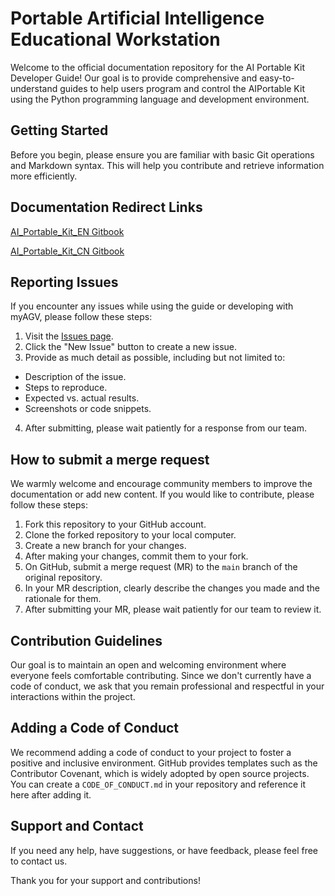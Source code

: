 # Portable Artificial Intelligence Educational Workstation

Welcome to the official documentation repository for the AI ​​Portable Kit Developer Guide! Our goal is to provide comprehensive and easy-to-understand guides to help users program and control the AI ​​Portable Kit using the Python programming language and development environment.

## Getting Started

Before you begin, please ensure you are familiar with basic Git operations and Markdown syntax. This will help you contribute and retrieve information more efficiently.

## Documentation Redirect Links

[AI_Portable_Kit_EN Gitbook](https://docs.elephantrobotics.com/docs/AI_Portable_Kit_en/)

[AI_Portable_Kit_CN Gitbook](https://docs.elephantrobotics.com/docs/AI_Portable_Kit_cn/)

## Reporting Issues

If you encounter any issues while using the guide or developing with myAGV, please follow these steps:

1. Visit the [Issues page](https://github.com/elephantrobotics/AI_Portable_Kit_docs/issues).
2. Click the "New Issue" button to create a new issue.
3. Provide as much detail as possible, including but not limited to:
- Description of the issue.
- Steps to reproduce.
- Expected vs. actual results.
- Screenshots or code snippets.
4. After submitting, please wait patiently for a response from our team.

## How to submit a merge request

We warmly welcome and encourage community members to improve the documentation or add new content. If you would like to contribute, please follow these steps:

1. Fork this repository to your GitHub account.
2. Clone the forked repository to your local computer.
3. Create a new branch for your changes.
4. After making your changes, commit them to your fork.
5. On GitHub, submit a merge request (MR) to the `main` branch of the original repository.
6. In your MR description, clearly describe the changes you made and the rationale for them.
7. After submitting your MR, please wait patiently for our team to review it.

## Contribution Guidelines

Our goal is to maintain an open and welcoming environment where everyone feels comfortable contributing. Since we don't currently have a code of conduct, we ask that you remain professional and respectful in your interactions within the project.

## Adding a Code of Conduct

We recommend adding a code of conduct to your project to foster a positive and inclusive environment. GitHub provides templates such as the Contributor Covenant, which is widely adopted by open source projects. You can create a `CODE_OF_CONDUCT.md` in your repository and reference it here after adding it.

## Support and Contact

If you need any help, have suggestions, or have feedback, please feel free to contact us.

Thank you for your support and contributions!